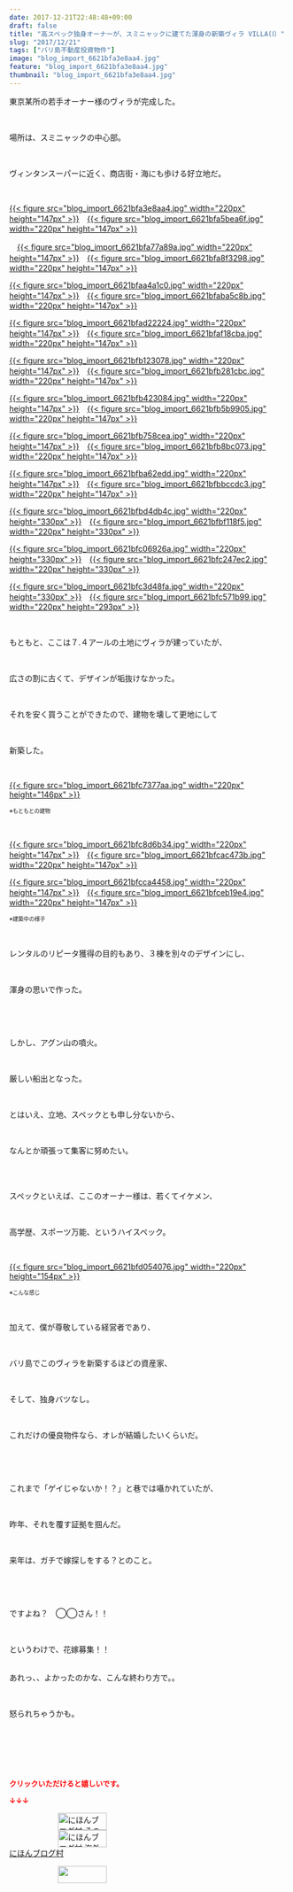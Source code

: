 ```yaml
---
date: 2017-12-21T22:48:48+09:00
draft: false
title: "高スペック独身オーナーが、スミニャックに建てた渾身の新築ヴィラ VILLA(Ⅰ）"
slug: "2017/12/21"
tags: ["バリ島不動産投資物件"]
image: "blog_import_6621bfa3e8aa4.jpg"
feature: "blog_import_6621bfa3e8aa4.jpg"
thumbnail: "blog_import_6621bfa3e8aa4.jpg"
---
```

<p>東京某所の若手オーナー様のヴィラが完成した。</p><p> </p><p>場所は、スミニャックの中心部。</p><p> </p><p>ヴィンタンスーパーに近く、商店街・海にも歩ける好立地だ。</p><p> </p><p><a href="blog_import_6621bfa3e8aa4.jpg">{{< figure src="blog_import_6621bfa3e8aa4.jpg" width="220px" height="147px" >}}</a>　<a href="blog_import_6621bfa5bea6f.jpg">{{< figure src="blog_import_6621bfa5bea6f.jpg" width="220px" height="147px" >}}</a></p><p>　<a href="blog_import_6621bfa77a89a.jpg">{{< figure src="blog_import_6621bfa77a89a.jpg" width="220px" height="147px" >}}</a>　<a href="blog_import_6621bfa8f3298.jpg">{{< figure src="blog_import_6621bfa8f3298.jpg" width="220px" height="147px" >}}</a></p><p><a href="blog_import_6621bfaa4a1c0.jpg">{{< figure src="blog_import_6621bfaa4a1c0.jpg" width="220px" height="147px" >}}</a>　<a href="blog_import_6621bfaba5c8b.jpg">{{< figure src="blog_import_6621bfaba5c8b.jpg" width="220px" height="147px" >}}</a></p><p><a href="blog_import_6621bfad22224.jpg">{{< figure src="blog_import_6621bfad22224.jpg" width="220px" height="147px" >}}</a>　<a href="blog_import_6621bfaf18cba.jpg">{{< figure src="blog_import_6621bfaf18cba.jpg" width="220px" height="147px" >}}</a></p><p><a href="blog_import_6621bfb123078.jpg">{{< figure src="blog_import_6621bfb123078.jpg" width="220px" height="147px" >}}</a>　<a href="blog_import_6621bfb281cbc.jpg">{{< figure src="blog_import_6621bfb281cbc.jpg" width="220px" height="147px" >}}</a></p><p><a href="blog_import_6621bfb423084.jpg">{{< figure src="blog_import_6621bfb423084.jpg" width="220px" height="147px" >}}</a>　<a href="blog_import_6621bfb5b9905.jpg">{{< figure src="blog_import_6621bfb5b9905.jpg" width="220px" height="147px" >}}</a></p><p><a href="blog_import_6621bfb758cea.jpg">{{< figure src="blog_import_6621bfb758cea.jpg" width="220px" height="147px" >}}</a>　<a href="blog_import_6621bfb8bc073.jpg">{{< figure src="blog_import_6621bfb8bc073.jpg" width="220px" height="147px" >}}</a></p><p><a href="blog_import_6621bfba62edd.jpg">{{< figure src="blog_import_6621bfba62edd.jpg" width="220px" height="147px" >}}</a>　<a href="blog_import_6621bfbbccdc3.jpg">{{< figure src="blog_import_6621bfbbccdc3.jpg" width="220px" height="147px" >}}</a></p><p><a href="blog_import_6621bfbd4db4c.jpg">{{< figure src="blog_import_6621bfbd4db4c.jpg" width="220px" height="330px" >}}</a>　<a href="blog_import_6621bfbf118f5.jpg">{{< figure src="blog_import_6621bfbf118f5.jpg" width="220px" height="330px" >}}</a></p><p><a href="blog_import_6621bfc06926a.jpg">{{< figure src="blog_import_6621bfc06926a.jpg" width="220px" height="330px" >}}</a>　<a href="blog_import_6621bfc247ec2.jpg">{{< figure src="blog_import_6621bfc247ec2.jpg" width="220px" height="330px" >}}</a></p><p><a href="blog_import_6621bfc3d48fa.jpg">{{< figure src="blog_import_6621bfc3d48fa.jpg" width="220px" height="330px" >}}</a>　<a href="blog_import_6621bfc571b99.jpg">{{< figure src="blog_import_6621bfc571b99.jpg" width="220px" height="293px" >}}</a></p><p> </p><p>もともと、ここは７.４アールの土地にヴィラが建っていたが、</p><p> </p><p>広さの割に古くて、デザインが垢抜けなかった。</p><p> </p><p>それを安く買うことができたので、建物を壊して更地にして</p><p> </p><p>新築した。</p><p> </p><p><a href="blog_import_6621bfc7377aa.jpg">{{< figure src="blog_import_6621bfc7377aa.jpg" width="220px" height="146px" >}}</a></p><p><span style="font-size: 0.7em;">※もともとの建物</span></p><p> </p><p><a href="blog_import_6621bfc8d6b34.jpg">{{< figure src="blog_import_6621bfc8d6b34.jpg" width="220px" height="147px" >}}</a>　<a href="blog_import_6621bfcac473b.jpg">{{< figure src="blog_import_6621bfcac473b.jpg" width="220px" height="147px" >}}</a></p><p><a href="blog_import_6621bfcca4458.jpg">{{< figure src="blog_import_6621bfcca4458.jpg" width="220px" height="147px" >}}</a>　<a href="blog_import_6621bfceb19e4.jpg">{{< figure src="blog_import_6621bfceb19e4.jpg" width="220px" height="147px" >}}</a></p><p><span style="font-size: 0.7em;">※建築中の様子</span></p><p> </p><p>レンタルのリピータ獲得の目的もあり、３棟を別々のデザインにし、</p><p> </p><p>渾身の思いで作った。</p><p> </p><p> </p><p>しかし、アグン山の噴火。</p><p> </p><p>厳しい船出となった。</p><p> </p><p>とはいえ、立地、スペックとも申し分ないから、</p><p> </p><p>なんとか頑張って集客に努めたい。</p><p> </p><p><br/>スペックといえば、ここのオーナー様は、若くてイケメン、</p><p> </p><p>高学歴、スポーツ万能、というハイスペック。</p><p> </p><p><a href="blog_import_6621bfd054076.jpg">{{< figure src="blog_import_6621bfd054076.jpg" width="220px" height="154px" >}}</a></p><p><span style="font-size: 0.7em;">※こんな感じ</span></p><p> </p><p>加えて、僕が尊敬している経営者であり、</p><p> </p><p>バリ島でこのヴィラを新築するほどの資産家、</p><p> </p><p>そして、独身バツなし。</p><p> </p><p>これだけの優良物件なら、オレが結婚したいくらいだ。</p><p> </p><p> </p><p>これまで「ゲイじゃないか！？」と巷では囁かれていたが、</p><p> </p><p>昨年、それを覆す証拠を掴んだ。</p><p> </p><p>来年は、ガチで嫁探しをする？とのこと。</p><p> </p><p> </p><p>ですよね？　◯◯さん！！</p><p> </p><p>というわけで、花嫁募集！！</p><p><br/>あれっ、、よかったのかな、こんな終わり方で。。</p><p> </p><p>怒られちゃうかも。</p><p> </p><p> </p><p> </p><p><font color="#ff0000" size="2"><strong>クリックいただけると嬉しいです。</strong></font></p><p><font color="#ff0000" size="2"><strong>↓↓↓</strong></font></p><p><a href="ranking.html?p_cid=01260127" id="&amp;blogmura_banner" target="_blank"><img alt="にほんブログ村 その他生活ブログ 不動産投資へ" border="0" height="31" src="data:image/svg+xml;charset=utf-8,%3Csvg%20xmlns%3D%22http%3A%2F%2Fwww.w3.org%2F2000%2Fsvg%22%20title%3D%22Placeholder%20for%20Images%22%20role%3D%22presentation%22%20viewBox%3D%220%200%2088%2031%22%20%2F%3E" width="88" data-src="https://img-proxy.blog-video.jp/images?url=http%3A%2F%2Flife.blogmura.com%2Fhudousantoushi%2Fimg%2Fhudousantoushi88_31.gif" style="aspect-ratio: auto 88 / 31;"/><noscript><img alt="にほんブログ村 その他生活ブログ 不動産投資へ" border="0" height="31" src="https://img-proxy.blog-video.jp/images?url=http%3A%2F%2Flife.blogmura.com%2Fhudousantoushi%2Fimg%2Fhudousantoushi88_31.gif" width="88"></noscript></a><br/><a href="ranking.html?p_cid=01260127" target="_blank"><img alt="にほんブログ村 海外生活ブログ バリ島情報へ" border="0" height="31" src="data:image/svg+xml;charset=utf-8,%3Csvg%20xmlns%3D%22http%3A%2F%2Fwww.w3.org%2F2000%2Fsvg%22%20title%3D%22Placeholder%20for%20Images%22%20role%3D%22presentation%22%20viewBox%3D%220%200%2088%2031%22%20%2F%3E" width="88" data-src="https://img-proxy.blog-video.jp/images?url=http%3A%2F%2Foverseas.blogmura.com%2Fbali%2Fimg%2Fbali88_31.gif" style="aspect-ratio: auto 88 / 31;"/><noscript><img alt="にほんブログ村 海外生活ブログ バリ島情報へ" border="0" height="31" src="https://img-proxy.blog-video.jp/images?url=http%3A%2F%2Foverseas.blogmura.com%2Fbali%2Fimg%2Fbali88_31.gif" width="88"></noscript></a><br/><a href="ranking.html?p_cid=01260127" target="_blank">にほんブログ村</a></p><p><a href="link.php?1804582" title="人気ブログランキングへ"><img border="0" height="31" src="data:image/svg+xml;charset=utf-8,%3Csvg%20xmlns%3D%22http%3A%2F%2Fwww.w3.org%2F2000%2Fsvg%22%20title%3D%22Placeholder%20for%20Images%22%20role%3D%22presentation%22%20viewBox%3D%220%200%2088%2031%22%20%2F%3E" width="88" data-src="https://blog.with2.net/img/banner/banner_22.gif" style="aspect-ratio: auto 88 / 31;"/><noscript><img border="0" height="31" src="https://blog.with2.net/img/banner/banner_22.gif" width="88"></noscript></a></p>

